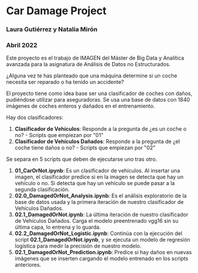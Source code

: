 # Car Damage Project

### Laura Gutiérrez y Natalia Mirón
### Abril 2022

Este proyecto es el trabajo de IMAGEN del Máster de Big Data y Analítica avanzada para la asignatura de Análisis de Datos no Estructurados.

¿Alguna vez te has planteado que una máquina determine si un coche necesita ser reparado o ha tenido un accidente?

El proyecto tiene como idea base ser una clasificador de coches con daños, pudiéndose utilizar para aseguradoras.
Se usa una base de datos con 1840 imágenes de coches enteros y dañados en el entrenamiento.

Hay dos clasificadores:
1. **Clasificador de Vehículos**: Responde a la pregunta de ¿es un coche o no? - Scripts que empiezan por "01"
3. **Clasificador de Vehículos Dañados**: Responde a la pregunta de ¿el coche tiene daños o no? - Scripts que empiezan por "02"


Se separa en 5 scripts que deben de ejecutarse uno tras otro.

  1. **01_CarOrNot.ipynb**: Es un clasificador de vehículos. Al insertar una imagen, el clasificador predice si en la imagen se detecta que hay un vehículo o no. Si detecta que hay un vehículo se puede pasar a la segunda clasificación.
  2. **02.0_DamagedOrNot_Analysis.ipynb**: Es el análisis exploratorio de la base de datos usada y la primera iteración de nuestro clasificador de Vehículos Dañados.
  3. **02.1_DamagedOrNot.ipynb**: La última iteración de nuestro clasificador de Vehículos Dañados. Carga el modelo preentrenado vgg16 sin su última capa, lo entrena y lo guarda.
  4. **02.2_DamagedOrNot_Logistic.ipynb**: Continúa con la ejecución del script **02.1_DamagedOrNot.ipynb**, y se ejecuta un modelo de regresión logística para medir la precisión de nuestro modelo.
  5. **02.1_DamagedOrNot_Prediction.ipynb**: Predice si hay daños en nuevas imágenes que se inserten cargando el modelo entrenado en los scripts anteriores. 



